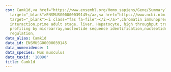 ```yaml
---
csv: Camk1d,<a href="https://www.ensembl.org/Homo_sapiens/Gene/Summary?db=core;g=ENSMUSG00000039145"
  target="_blank">ENSMUSG00000039145</a>,<a href="https://www.ncbi.nlm.nih.gov/pubmed/23834426"
  target="_blank"><i class="fas fa-file"></i></a>",chromatin immunoprecipitation assay,direct
  interaction,prime adult stage, liver, Hepatocyte, high throughput transcription
  profiling by microarray,nucleotide sequence identification,nucleotide sequence identification,transcriptional
  regulation,
data_alias: Camk1d
data_id: ENSMUSG00000039145
data_numevidence: 1
data_species: Mus musculus
data_taxid: '10090'
title: Camk1d
---
```

